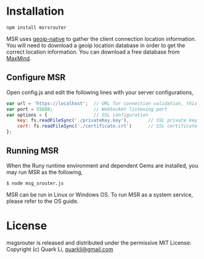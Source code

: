 # Installation

```shell
npm install msrsrouter
```

MSR uses [geoip-native](https://github.com/benlowry/node-geoip-native) to gather the client connection location information. You will need to download a geoip location database in order to get the correct location information. You can download a free database from [MaxMind](http://www.maxmind.com/).

## Configure MSR

Open config.js and edit the following lines with your server configurations,

```javascript
var url = 'https://localhost';	// URL for connection validation, this is the webpage URL where the client connected from
var port = 55688;				// WebSocket listening port
var options = {					// SSL configuration
    key: fs.readFileSync('./privateKey.key'),		// SSL private key
    cert: fs.readFileSync('./certificate.crt')		// SSL certificate
};
```

## Running MSR

When the Runy runtime environment and dependent Gems are installed, you may run MSR as the following,

```shell
$ node msg_srouter.js
```

MSR can be run in Linux or Windows OS. To run MSR as a system service, please refer to the OS guide.

# License

msgsrouter is released and distributed under the permissive MIT License: Copyright (c) Quark Li, quarkli@gmail.com
